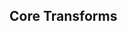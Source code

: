 ## Core Transforms

<!--emdaer-p
  - '@emdaer/plugin-list-lerna-packages'
  - pattern: packages/transform-*
-->
